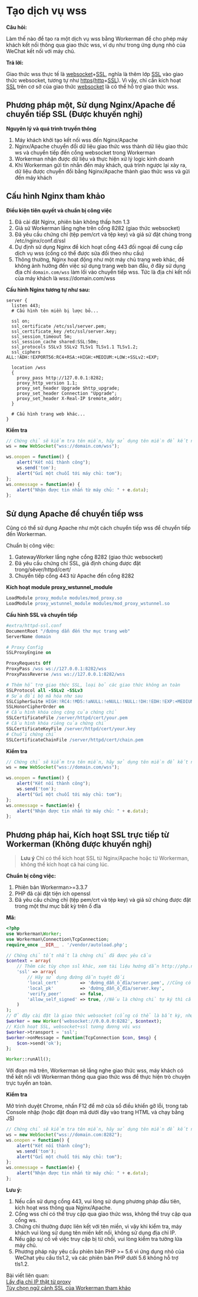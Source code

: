 # Tạo dịch vụ wss

**Câu hỏi:**

Làm thế nào để tạo ra một dịch vụ wss bằng Workerman để cho phép máy khách kết nối thông qua giao thức wss, ví dụ như trong ứng dụng nhỏ của WeChat kết nối với máy chủ.

**Trả lời:**

Giao thức wss thực tế là [websocket](https://baike.baidu.com/item/WebSocket)+[SSL](https://baike.baidu.com/item/ssl), nghĩa là thêm lớp [SSL](https://baike.baidu.com/item/ssl) vào giao thức websocket, tương tự như [https](https://baike.baidu.com/item/https)([http](https://baike.baidu.com/item/http)+[SSL](https://baike.baidu.com/item/ssl)).
Vì vậy, chỉ cần kích hoạt [SSL](https://baike.baidu.com/item/ssl) trên cơ sở của giao thức [websocket](https://baike.baidu.com/item/WebSocket) là có thể hỗ trợ giao thức wss.

## Phương pháp một, Sử dụng Nginx/Apache để chuyển tiếp SSL (Được khuyến nghị)

**Nguyên lý và quá trình truyền thông**

1. Máy khách khởi tạo kết nối wss đến Nginx/Apache
2. Nginx/Apache chuyển đổi dữ liệu giao thức wss thành dữ liệu giao thức ws và chuyển tiếp đến cổng websocket trong Workerman
3. Workerman nhận được dữ liệu và thực hiện xử lý logic kinh doanh
4. Khi Workerman gửi tin nhắn đến máy khách, quá trình ngược lại xảy ra, dữ liệu được chuyển đổi bằng Nginx/Apache thành giao thức wss và gửi đến máy khách

## Cấu hình Nginx tham khảo

**Điều kiện tiên quyết và chuẩn bị công việc**

1. Đã cài đặt Nginx, phiên bản không thấp hơn 1.3
2. Giả sử Workerman lắng nghe trên cổng 8282 (giao thức websocket)
3. Đã yêu cầu chứng chỉ (tệp pem/crt và tệp key) và giả sử đặt chúng trong /etc/nginx/conf.d/ssl
4. Dự định sử dụng Nginx để kích hoạt cổng 443 đối ngoại để cung cấp dịch vụ wss (cổng có thể được sửa đổi theo nhu cầu)
5. Thông thường, Nginx hoạt động như một máy chủ trang web khác, để không ảnh hưởng đến việc sử dụng trang web ban đầu, ở đây sử dụng địa chỉ ```domain.com/wss``` làm lối vào chuyển tiếp wss. Tức là địa chỉ kết nối của máy khách là wss://domain.com/wss

**Cấu hình Nginx tương tự như sau:**

```nginx
server {
  listen 443;
  # Cấu hình tên miền bị lược bỏ...

  ssl on;
  ssl_certificate /etc/ssl/server.pem;
  ssl_certificate_key /etc/ssl/server.key;
  ssl_session_timeout 5m;
  ssl_session_cache shared:SSL:50m;
  ssl_protocols SSLv3 SSLv2 TLSv1 TLSv1.1 TLSv1.2;
  ssl_ciphers ALL:!ADH:!EXPORT56:RC4+RSA:+HIGH:+MEDIUM:+LOW:+SSLv2:+EXP;

  location /wss
  {
    proxy_pass http://127.0.0.1:8282;
    proxy_http_version 1.1;
    proxy_set_header Upgrade $http_upgrade;
    proxy_set_header Connection "Upgrade";
    proxy_set_header X-Real-IP $remote_addr;
  }
  
  # Cấu hình trang web khác...  
}
```

**Kiểm tra**

```javascript
// Chứng chỉ sẽ kiểm tra tên miền, hãy sử dụng tên miền để kết nối. Chú ý rằng, không cần phải chỉ rõ cổng ở đây
ws = new WebSocket("wss://domain.com/wss");

ws.onopen = function() {
    alert("Kết nối thành công");
    ws.send('tom');
    alert("Gửi một chuỗi tới máy chủ: tom");
};
ws.onmessage = function(e) {
    alert("Nhận được tin nhắn từ máy chủ: " + e.data);
};
```

## Sử dụng Apache để chuyển tiếp wss

Cũng có thể sử dụng Apache như một cách chuyển tiếp wss để chuyển tiếp đến Workerman.

Chuẩn bị công việc:

1. GatewayWorker lắng nghe cổng 8282 (giao thức websocket)
2. Đã yêu cầu chứng chỉ SSL, giả định chúng được đặt trong/sẽver/httpd/cert/
3. Chuyển tiếp cổng 443 từ Apache đến cổng 8282

**Kích hoạt module proxy_wstunnel_module**

```apache
LoadModule proxy_module modules/mod_proxy.so
LoadModule proxy_wstunnel_module modules/mod_proxy_wstunnel.so
```

**Cấu hình SSL và chuyển tiếp**

```apache
#extra/httpd-ssl.conf
DocumentRoot "/đường dẫn đến thư mục trang web"
ServerName domain

# Proxy Config
SSLProxyEngine on

ProxyRequests Off
ProxyPass /wss ws://127.0.0.1:8282/wss
ProxyPassReverse /wss ws://127.0.0.1:8282/wss

# Thêm hỗ trợ giao thức SSL, loại bỏ các giao thức không an toàn
SSLProtocol all -SSLv2 -SSLv3
# Sửa đổi bộ mã hóa như sau
SSLCipherSuite HIGH:!RC4:!MD5:!aNULL:!eNULL:!NULL:!DH:!EDH:!EXP:+MEDIUM
SSLHonorCipherOrder on
# Cấu hình khóa công cộng của chứng chỉ
SSLCertificateFile /server/httpd/cert/your.pem
# Cấu hình khóa riêng của chứng chỉ
SSLCertificateKeyFile /server/httpd/cert/your.key
# Chuỗi chứng chỉ
SSLCertificateChainFile /server/httpd/cert/chain.pem
```

**Kiểm tra**

```javascript
// Chứng chỉ sẽ kiểm tra tên miền, hãy sử dụng tên miền để kết nối. Chú ý rằng, không cần phải chỉ rõ cổng ở đây
ws = new WebSocket("wss://domain.com/wss");

ws.onopen = function() {
    alert("Kết nối thành công");
    ws.send('tom');
    alert("Gửi một chuỗi tới máy chủ: tom");
};
ws.onmessage = function(e) {
    alert("Nhận được tin nhắn từ máy chủ: " + e.data);
};
```

## Phương pháp hai, Kích hoạt SSL trực tiếp từ Workerman (Không được khuyến nghị)

> **Lưu ý**
> Chỉ có thể kích hoạt SSL từ Nginx/Apache hoặc từ Workerman, không thể kích hoạt cả hai cùng lúc.

**Chuẩn bị công việc:**

1. Phiên bản Workerman>=3.3.7
2. PHP đã cài đặt tiện ích openssl
3. Đã yêu cầu chứng chỉ (tệp pem/crt và tệp key) và giả sử chúng được đặt trong một thư mục bất kỳ trên ổ đĩa

**Mã:**

```php
<?php
use Workerman\Worker;
use Workerman\Connection\TcpConnection;
require_once __DIR__ . '/vendor/autoload.php';

// Chứng chỉ tốt nhất là chứng chỉ đã được yêu cầu
$context = array(
    // Thêm các tùy chọn ssl khác, xem tài liệu hướng dẫn http://php.net/manual/zh/context.ssl.php
    'ssl' => array(
        // Hãy sử dụng đường dẫn tuyệt đối
        'local_cert'        => 'đường_dẫn_ổ_đĩa/server.pem', //Cũng có thể là tệp crt
        'local_pk'          => 'đường_dẫn_ổ_đĩa/server.key',
        'verify_peer'       => false,
        'allow_self_signed' => true, //Nếu là chứng chỉ tự ký thì cần bật tùy chọn này
    )
);
// Ở đây cài đặt là giao thức websocket (cổng có thể là bất kỳ, nhưng cần đảm bảo không bị chiếm bởi ứng dụng khác)
$worker = new Worker('websocket://0.0.0.0:8282', $context);
// Kích hoạt SSL, websocket+ssl tương đương với wss
$worker->transport = 'ssl';
$worker->onMessage = function(TcpConnection $con, $msg) {
    $con->send('ok');
};

Worker::runAll();
```

Với đoạn mã trên, Workerman sẽ lắng nghe giao thức wss, máy khách có thể kết nối với Workerman thông qua giao thức wss để thực hiện trò chuyện trực tuyến an toàn.

**Kiểm tra**

Mở trình duyệt Chrome, nhấn F12 để mở cửa sổ điều khiển gỡ lỗi, trong tab Console nhập (hoặc đặt đoạn mã dưới đây vào trang HTML và chạy bằng JS)

```javascript
// Chứng chỉ sẽ kiểm tra tên miền, hãy sử dụng tên miền để kết nối, chú ý rằng ở đây có cả cổng
ws = new WebSocket("wss://domain.com:8282");
ws.onopen = function() {
    alert("Kết nối thành công");
    ws.send('tom');
    alert("Gửi một chuỗi tới máy chủ: tom");
};
ws.onmessage = function(e) {
    alert("Nhận được tin nhắn từ máy chủ: " + e.data);
};
```

**Lưu ý:**

1. Nếu cần sử dụng cổng 443, vui lòng sử dụng phương pháp đầu tiên, kích hoạt wss thông qua Nginx/Apache.
2. Cổng wss chỉ có thể truy cập qua giao thức wss, không thể truy cập qua cổng ws.
3. Chứng chỉ thường được liên kết với tên miền, vì vậy khi kiểm tra, máy khách vui lòng sử dụng tên miền kết nối, không sử dụng địa chỉ IP.
4. Nếu gặp sự cố về việc truy cập bị từ chối, vui lòng kiểm tra tường lửa máy chủ.
5. Phương pháp này yêu cầu phiên bản PHP >= 5.6 vì ứng dụng nhỏ của WeChat yêu cầu tls1.2, và các phiên bản PHP dưới 5.6 không hỗ trợ tls1.2.

Bài viết liên quan:  
[Lấy địa chỉ IP thật từ proxy](get-real-ip-from-proxy.md)  
[Tùy chọn ngữ cảnh SSL của Workerman tham khảo](https://php.net/manual/zh/context.ssl.php)

